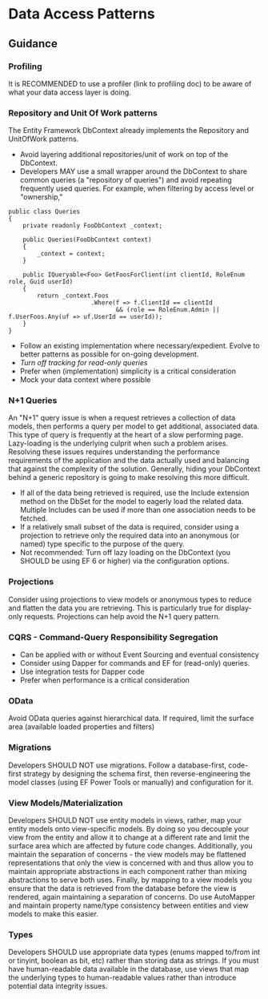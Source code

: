 Data Access Patterns
===========================================
Guidance
-------------------------------------------
### Profiling
It is RECOMMENDED to use a profiler (link to profiling doc) to be aware of what your data access layer is doing.

### Repository and Unit Of Work patterns
The Entity Framework DbContext already implements the Repository and UnitOfWork patterns.
* Avoid layering additional repositories/unit of work on top of the DbContext.
* Developers MAY use a small wrapper around the DbContext to share common queries (a "repository of queries") and avoid repeating frequently used queries. For example, when filtering by access level or "ownership,"
```
public class Queries
{
    private readonly FooDbContext _context;
    
    public Queries(FooDbContext context)
    {
        _context = context;
    }
    
    public IQueryable<Foo> GetFoosForClient(int clientId, RoleEnum role, Guid userId)
    {
        return _context.Foos
                       .Where(f => f.ClientId == clientId
                              && (role == RoleEnum.Admin || f.UserFoos.Any(uf => uf.UserId == userId));
    }
}
```
* Follow an existing implementation where necessary/expedient. Evolve to better patterns as possible for on-going development.
* *Turn off tracking for read-only queries*
* Prefer when (implementation) simplicity  is a critical consideration
* Mock your data context where possible

### N+1 Queries
An "N+1" query issue is when a request retrieves a collection of data models, then performs a query per model to get additional, associated data.  This type of query is frequently at the heart of a slow performing page.  Lazy-loading is the underlying culprit when such a problem arises. Resolving these issues requires understanding the performance requirements of the application and the data actually used and balancing that against the complexity of the solution.  Generally, hiding your DbContext behind a generic repository is going to make resolving this more difficult.
* If all of the data being retrieved is required, use the Include extension method on the DbSet for the model to eagerly load the related data.  Multiple Includes can be used if more than one association needs to be fetched.
* If a relatively small subset of the data is required, consider using a projection to retrieve only the required data into an anonymous (or named) type specific to the purpose of the query.
* Not recommended: Turn off lazy loading on the DbContext (you SHOULD be using EF 6 or higher) via the configuration options.

### Projections
Consider using projections to view models or anonymous types to reduce and flatten the data you are retrieving. This is particularly true for display-only requests. Projections can help avoid the N+1 query pattern.
   
### CQRS - Command-Query Responsibility Segregation
* Can be applied with or without Event Sourcing and eventual consistency
* Consider using Dapper for commands and EF for (read-only) queries.
* Use integration tests for Dapper code
* Prefer when performance is a critical consideration

### OData
Avoid OData queries against hierarchical data. If required, limit the surface area (available loaded properties and filters)

### Migrations
Developers SHOULD NOT use migrations. Follow a database-first, code-first strategy by designing the schema first, then reverse-engineering the model classes (using EF Power Tools or manually) and configuration for it.

### View Models/Materialization
Developers SHOULD NOT use entity models in views, rather, map your entity models onto view-specific models.  By doing so you decouple your view from the entity and allow it to change at a different rate and limit the surface area which are affected by future code changes.  Additionally, you maintain the separation of concerns - the view models may be flattened representations that only the view is concerned with and thus allow you to maintain appropriate abstractions in each component rather than mixing abstractions to serve both uses. Finally, by mapping to a view models you ensure that the data is retrieved from the database before the view is rendered, again maintaining a separation of concerns. Do use AutoMapper and maintain property name/type consistency between entities and view models to make this easier.

### Types
Developers SHOULD use appropriate data types (enums mapped to/from int or tinyint, boolean as bit, etc) rather than storing data as strings. If you must have human-readable data available in the database, use views that map the underlying types to human-readable values rather than introduce potential data integrity issues.